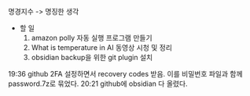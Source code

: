 명경지수 -> 명징한 생각

- 할 일
	1.  amazon polly 자동 실행 프로그램 만들기
	2. What is temperature in AI 동영상 시청 및 정리
	3. obsidian backup을 위한 git plugin 설치

19:36 github 2FA 설정하면서 recovery codes 받음. 이를 비밀번호 파일과 함께 password.7z로 묶었다.
20:21 github에 obsidian 다 올렸다.